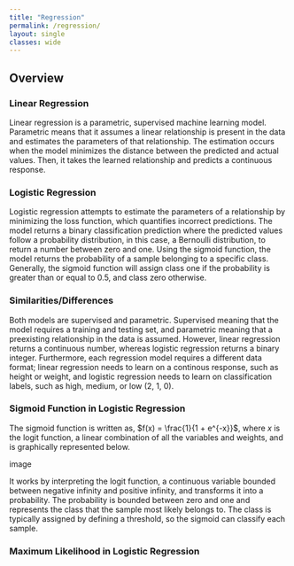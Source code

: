 ```yaml
---
title: "Regression"
permalink: /regression/
layout: single
classes: wide
---
```


<script type="text/javascript" async src="https://polyfill.io/v3/polyfill.min.js?features=es6"> </script> <script type="text/javascript" async id="MathJax-script" src="https://cdn.jsdelivr.net/npm/mathjax@3/es5/tex-mml-chtml.js"> </script>

## Overview 

### Linear Regression 

Linear regression is a parametric, supervised machine learning model. Parametric means that it assumes a linear relationship is present in the data and estimates the parameters of that relationship. The estimation occurs when the model minimizes the distance between the predicted and actual values. Then, it takes the learned relationship and predicts a continuous response. 

### Logistic Regression 

Logistic regression attempts to estimate the parameters of a relationship by minimizing the loss function, which quantifies incorrect predictions. The model returns a binary classification prediction where the predicted values follow a probability distribution, in this case, a Bernoulli distribution, to return a number between zero and one. Using the sigmoid function, the model returns the probability of a sample belonging to a specific class. Generally, the sigmoid function will assign class one if the probability is greater than or equal to 0.5, and class zero otherwise. 

### Similarities/Differences 

Both models are supervised and parametric. Supervised meaning that the model requires a training and testing set, and parametric meaning that a preexisting relationship in the data is assumed. However, linear regression returns a continuous number, whereas logistic regression returns a binary integer. Furthermore, each regression model requires a different data format; linear regression needs to learn on a continous response, such as height or weight, and logistic regression needs to learn on classification labels, such as high, medium, or low (2, 1, 0). 

### Sigmoid Function in Logistic Regression 

The sigmoid function is written as, $f(x) = \frac{1}{1 + e^{-x}}$, where $x$ is the logit function, a linear combination of all the variables and weights, and is graphically represented below. 

image 

It works by interpreting the logit function, a continuous variable bounded between negative infinity and positive infinity, and transforms it into a probability. The probability is bounded between zero and one and represents the class that the sample most likely belongs to. The class is typically assigned by defining a threshold, so the sigmoid can classify each sample. 

### Maximum Likelihood in Logistic Regression 






